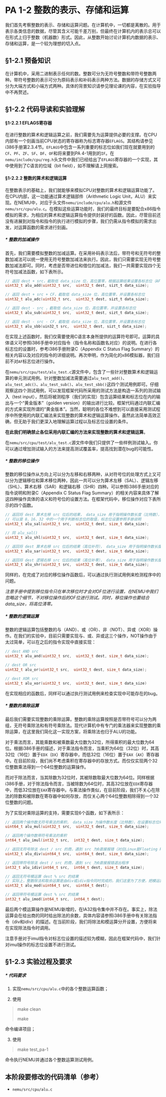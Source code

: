 # PA 1-2 整数的表示、存储和运算

我们首先考察整数的表示、存储和运算问题。在计算机中，一切都是离散的。用于表示各类信息的数据，尽管其含义可能千差万别，但最终在计算机内的表示总可以在形式上归于整数（机器数）形式。因此，从整数开始讨论计算机内数据的表示、存储和运算，是一个较为理想的切入点。

## §1-2.1 预备知识

在计算机中，采用二进制表示任何的数。整数可分为无符号整数和带符号整数两种。带符号整数的表示可分为原码表示和补码表示两种方法。数据的存储方式又可分为大端方式和小端方式两种。具体的背景知识请参见理论课的内容，在实验指导中不再赘述。

## §1-2.2 代码导读和实验理解

#### §1-2.2.1 EFLAGS寄存器

在进行整数的算术和逻辑运算之前，我们需要先为运算提供必要的支撑。在CPU内部有一个刻画当前CPU状态的寄存器称为标志寄存器`EFLAGS`。其结构请参见i386手册第2.3.4节。`EFLAGS`中包含一系列重要的标志位如我们现在就要用到的`CF`、`PF`、`ZF`、`SF`、`DF`、`OF`和将来要到PA 4-1用到的`IF`。在`nemu/include/cpu/reg.h`头文件中我们已经给出了`EFLAGS`寄存器的一个实现，其中使用到了C语言的位域（bit field），如不理解请上网搜索。

#### §1-2.2.2 整数的算术和逻辑运算

在整数表示的基础上，我们就能够来模拟CPU对整数的算术和逻辑运算功能了。在CPU内部，这一功能通过算术逻辑部件（Arithmetic Logic Unit，ALU）来实现。在NEMU中，对应于头文件`nemu/include/cpu/alu.h`和源文件`nemu/src/cpu/alu.c`。在模拟这些运算功能时，我们的最终目标是要配合x86指令模拟的需求，为相应的算术和逻辑运算指令提供封装好的函数。因此，尽管目前还没有进展到对指令和指令的执行进行模拟的步骤，我们仍需从指令模拟的需求出发，对运算函数的需求进行刻画。

##### * 整数的加减操作

首先，我们需要模拟整数的加减运算。在采用补码表示法后，带符号和无符号的整数加减法可以统一使用无符号整数加减法来执行。因此，我们只需要实现无符号整数加减法即可。同时，考虑是否带进位和借位的加减法，我们一共需要实现四个无符号加减法函数，如下表所示。

```c
// 返回 dest + src，截取低 data_size 位，高位置零，根据运算结果设置各标志位（AF不模拟，下同）
uint32_t alu_add(uint32_t src,  uint32_t dest, sizt_t data_size);

// 返回 dest + src + CF，截取低 data_size 位，高位置零，并设置各标志位
uint32_t alu_adc(uint32_t src,  uint32_t dest, sizt_t data_size);

// 返回 dest - src ，截取低 data_size 位，高位置零，并设置各标志位
uint32_t alu_sub(uint32_t src,  uint32_t dest, sizt_t data_size);

// 返回 dest - src - CF，截取低 data_size 位，高位置零，并设置各标志位
uint32_t alu_sbb(uin32_t src,  uint32_t dest, sizt_t data_size);
```

在实现上述函数时，我们仅需要使用C语言本身所提供的运算符号即可。运算的具体语义可参照i386手册中对应指令（指令名称和函数名对应）的说明。在进行各标志位的设置时，参考i386手册附录C（Appendix C Status Flag Summary）的相关内容以及对应的指令的详细说明。再次申明，作为简化的x86模拟器，我们目前不对`AF`标志位进行操作。

在`nemu/src/cpu/test/alu_test.c`源文件中，包含了一些针对整数算术和逻辑运算的单元测试用例。针对整数加减法需要通过`alu_test_add()`、`alu_test_adc()`、`alu_test_sub()`、`alu_test_sbb()`这四个测试用例即可。仔细观察这四个测试用例，可以发现框架代码所采用的测试方法是构造一系列的测试输入（test input），然后将被测程序（我们的实现）包含运算结果和标志位在内的输出与一个“黄金版本”（golden version）的输出进行比较。框架代码通过内联汇编的方式来实现所谓的“黄金版本”。当然，聪明的各位不难想到可以直接采用测试程序中所使用的内联汇编法来实现整数的算术和逻辑运算操作。虽然此法简单高效正确，但无助于我们更深入地理解运算过程以及标志位设置的条件。

**在此我们明确禁止各位采用内联汇编的方法来实现整数的算术和逻辑运算**。

在`nemu/src/cpu/test/alu_test.c`源文件中我们只提供了一些样例测试输入。你可以通过增加测试输入的方法来提高测试覆盖率，提高找到潜在bug的可能性。

##### * 整数的移位操作

整数的移位操作从方向上可以分为左移和右移两种，从对符号位的处理方式上又可以分为逻辑移位和算术移位两种，因此一共可以分为算术左移（SAL）、逻辑左移（SHL）、算术右移（SAR）和逻辑右移（SHR）四种。可以参照i386手册对应的指令说明和附录C（Appendix C Status Flag Summary）的相关内容来具体了解这四种操作具体的语义和符号位的设置方法。在框架代码中，移位操作对应下表所示的四个函数。

```c
// 返回将 dest 算术左移 src 位后的结果， data_size 用于指明操作数长度（比特数），
// 可以是 8、16、32 中的一个用于判断标志位的取值，标志位设置参照手册说明
uint32_t alu_sal(uint32_t src,  uint32_t dest, size_t data_size);

// 同 alu_sal()  
uint32_t alu_shl(uint32_t src,  uint32_t dest, size_t data_size);

// 返回将 dest 算术右移 src 位后的结果（高位补符）， data_size 用于指明操作数长度，标志位设置参照手册说明
uint32_t alu_sar(uint32_t src,  uint32_t dest, size_t data_size);

// 返回将 dest 逻辑右移 src 位后的结果（高位补零）， data_size 用于指明操作数长度，标志位设置参照手册说明
uint32_t alu_shr(uint32_t src,  uint32_t dest, size_t data_size);
```

同样的，在完成了对应的移位操作函数后，可以通过执行测试用例来检测程序中的问题。

*注意手册中提到移位指令只在单次移位时才会对OF位进行设置，在NEMU中我们忽略这个细节，不对移位操作后的OF位进行测试。同时，移位操作也要结合data_size，将高位清零。*


##### * 整数的逻辑运算

整数的逻辑运算包括整数的与（AND）、或（OR）、非（NOT）、异或（XOR）操作。在我们的实验中，目前只需要实现与、或、异或这三个操作，NOT操作由于太过简单，可以在之后的指令实现中直接实现：

```c
// dest AND src
uint32_t alu_and(uint32_t src,  uint32_t dest, size_t data_size);

// dest OR src
uint32_t alu_or(uint32_t src,  uint32_t dest, size_t data_size);

// dest XOR src
uint32_t alu_xor(uint32_t src,  uint32_t dest, size_t data_size)

```

在实现相应的函数后，同样可以通过执行测试用例来检查实现中可能存在的bug。

##### * 整数的乘除运算

最后我们需要实现整数的乘除运算。整数的乘除运算按照是否带符号可以分为两组，无符号乘除法和有符号乘除法。现代计算机中有专门的乘法器来实现整数的乘除运算，在这里我们简化这一实现方案，将乘除法也归于ALU的功能。

对于乘法而言，其能乘数和被乘数最大位数为32位，所得乘积的最大位数为64位。根据i386手册的描述，对于乘法指令而言，当乘积为64位（32位）时，其高32位（16位）置于`EDX`（`DX`）寄存器中，而低32位（16位）置于`EAX`（`AX`）寄存器中。在目前阶段，我们尚不考虑乘积在寄存器中的存放方式。而仅仅实现两个32位整数乘法得到一个64位整数的运算操作。

而对于除法而言，当其除数为32位时，其被除数取最大位数为64位。同样根据i386手册，对于除法指令而言，当被除数为64位时，其高32位放在`EDX`寄存器中，而低32位放在`EAX`寄存器中。与乘法操作类似，在目前阶段，我们不关心在除法的除数和被除数在寄存器中如何存放，而仅关心两个64位整数相除得到一个32位整数的问题。

为了实现对乘除运算的支持，需要实现6个函数，如下表所示：

```c
// 返回两个操作数无符号乘法的乘积， data_size 为操作数长度（比特数），在设置标志位时有用
uint64_t alu_mul(uint32_t src,  uint32_t dest, size_t data_size);

// 返回两个操作数带符号乘法的乘积
int64_t alu_imul(int32_t src,  int32_t dest, size_t data_size);

// 返回无符号除法 dest / src 的商，遇到 src 为0直接报错（对应Linux是Floating Point Exception）退出程序
uint32_t alu_div(uint64_t src,  uint64_t dest, size_t data_size);

// 返回带符号除法 dest / src 的商，遇到 src 为0直接报错退出程序
int32_t alu_idiv(int64_t src,  int64_t dest, size_t data_size);

// 返回无符号模运算 dest % src 的结果
// 实际上，整数除法和取余运算是由div或idiv指令同时完成的，我们这里为了方便，把模运算单独独立了出来
uint32_t alu_mod(uint64_t src,  uint64_t dest);

// 返回带符号模运算 dest % src 的结果
int32_t alu_imod(int64_t src,  int64_t dest);
```

最后两个模运算操作是NEMU新增的，在IA32指令集中并不存在。事实上，除法运算会在给出商的同时给出除法的余数，具体内容请参照i386手册中有关除法指令（div和idiv）的描述。在当前阶段，我们将除法和模运算分开设置，方便将来在实现除法指令时调用。

注意手册对于imul指令对标志位设置的描述较为模糊，因此在框架代码中，我们针对imul操作的标志位设置不进行测试。

## §1-2.3 实验过程及要求

##### * 代码要求

1. 实现`nemu/src/cpu/alu.c`中的各个整数运算函数；

2. 使用

> make clean
> 
> make

命令编译项目；

3. 使用

> make test_pa-1

命令执行NEMU并通过各个整数运算测试用例。

## 本阶段要修改的代码清单（参考）

* `nemu/src/cpu/alu.c`
